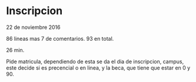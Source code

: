 # Inscripcion
22 de noviembre 2016

86 lineas mas 7 de comentarios. 93 en total.

26 min.

Pide matricula, dependiendo de esta se da el dia de inscripcion, campus, este decide si es precencial o en linea, y la beca, que tiene que estar en 0 y 90.
